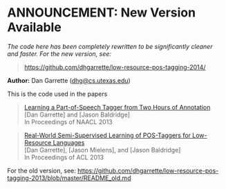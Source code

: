 # ANNOUNCEMENT: New Version Available

*The code here has been completely rewritten to be significantly cleaner and faster.  For the new version, see:*

> https://github.com/dhgarrette/low-resource-pos-tagging-2014/

**Author:** Dan Garrette (dhg@cs.utexas.edu)



This is the code used in the papers

> [Learning a Part-of-Speech Tagger from Two Hours of Annotation](http://www.cs.utexas.edu/users/dhg/papers/garrette_baldridge_naacl2013.pdf)  
> [Dan Garrette] and [Jason Baldridge]  
> In Proceedings of NAACL 2013  

> [Real-World Semi-Supervised Learning of POS-Taggers for Low-Resource Languages](http://www.cs.utexas.edu/users/dhg/papers/garrette_mielens_baldridge_acl2013.pdf)  
> [Dan Garrette], [Jason Mielens], and [Jason Baldridge]  
> In Proceedings of ACL 2013  


For the old version, see: https://github.com/dhgarrette/low-resource-pos-tagging-2013/blob/master/README_old.md

